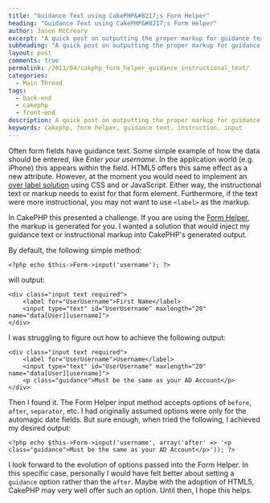 ```yaml
---
title: "Guidance Text using CakePHP&#8217;s Form Helper"
heading: "Guidance Text using CakePHP&#8217;s Form Helper"
author: Jason McCreary
excerpt: "A quick post on outputting the proper markup for guidance text using CakePHP's Form Helper."
subheading: "A quick post on outputting the proper markup for guidance text using CakePHP's Form Helper."
layout: post
comments: true
permalink: /2011/04/cakphp_form_helper_guidance_instructional_text/
categories:
  - Main Thread
tags:
  - back-end
  - cakephp
  - front-end
description: A quick post on outputting the proper markup for guidance text using CakePHP's Form Helper.
keywords: cakephp, form helper, guidance text, instruction, input
---
```

Often form fields have guidance text. Some simple example of how the data should be entered, like *Enter your username*. In the application world (e.g. iPhone) this appears within the field. HTML5 offers this same effect as a new attribute. However, at the moment you would need to implement an [over label solution][1] using CSS and or JavaScript. Either way, the instructional text or markup needs to exist for that form element. Furthermore, if the text were more instructional, you may not want to use `<label>` as the markup.

In CakePHP this presented a challenge. If you are using the [Form Helper][2], the markup is generated for you. I wanted a solution that would inject my guidance text or instructional markup into CakePHP's generated output.

By default, the following simple method:

    <?php echo $this->Form->input('username'); ?>
    

will output:

    <div class="input text required">
        <label for="UserUsername">First Name</label>
        <input type="text" id="UserUsername" maxlength="20" name="data[User][username]">
    </div>
    

I was struggling to figure out how to achieve the following output:

    <div class="input text required">
        <label for="UserUsername">Username</label>
        <input type="text" id="UserUsername" maxlength="20" name="data[User][username]">
        <p class="guidance">Must be the same as your AD Account</p>
    </div>
    

Then I found it. The Form Helper input method accepts options of `before`, `after`, `separator`, etc. I had originally assumed options were only for the automagic date fields. But sure enough, when tried the following, I achieved my desired output:

    <?php echo $this->Form->input('username', array('after' => '<p class="guidance">Must be the same as your AD Account</p>')); ?>
    

I look forward to the evolution of options passed into the Form Helper. In this specific case, personally I would have felt better about setting a `guidance` option rather than the `after`. Maybe with the adoption of HTML5, CakePHP may very well offer such an option. Until then, I hope this helps.

 [1]: http://www.alistapart.com/articles/makingcompactformsmoreaccessible/
 [2]: http://book.cakephp.org/#!/view/1383/Form

